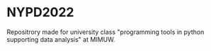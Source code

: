 # NYPD2022
Repositrory made for university class "programming tools in python supporting data analysis" at MIMUW.
